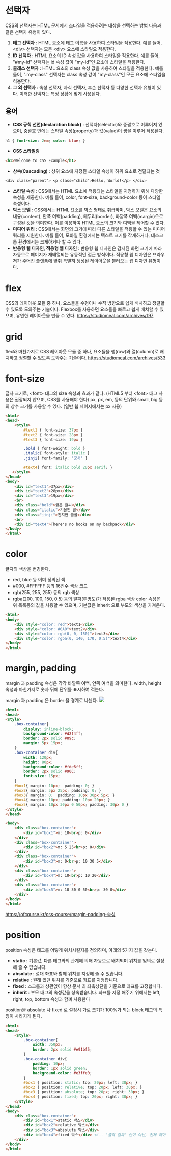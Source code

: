 # 선택자
CSS의 선택자는 HTML 문서에서 스타일을 적용하려는 대상을 선택하는 방법
다음과 같은 선택자 유형이 있다.
1. **태그 선택자** : HTML 요소에 태그 이름을 사용하여 스타일을 적용한다. 예를 들어, \<div\> 선택자는 모든 \<div\> 요소에 스타일으 적용한다.
2. **ID 선택자** : HTML 요소의 ID 속성 값을 사용하여 스타일을 적용한다. 예를 들어, "#my-id" 선택자는 id 속성 값이 "my-id"인 요소에 스타일을 적용한다.
3. **클래스 선택자** : HTML 요소의 class 속성 값을 사용하여 스타일을 적용한다. 예를 들어, ".my-class" 선택자는 class 속성 값이 "my-class"인 모든 요소에 스타일을 적용한다.
4. **그 외 선택자** : 속성 선택자, 자식 선택자, 후손 선택자 등 다양한 선택자 유형이 있다. 이러한 선택자는 특정 상황에 맞게 사용된다.

## 용어
- **CSS 규칙 선언(declaration block)** : 선택자(selector)와 중괄호로 이루어져 있으며, 중괄호 안에는 스타일 속성(property)과 값(value)이 쌍을 이루어 적용된다.
``` css
h1 { font-size: 2em; color: blue; }
```
- **CSS 스타일링** 
```html
<h1>Welcome to CSS Example</h1>
```
- **상속(Cascading)** : 상위 요소에 지정된 스타일 속성이 하위 요소로 전달되는 것
```css
<div class="parent"> <p class="child">Hello, World!</p> </div>
```
- **스타일 속성** : CSS에서는 HTML 요소에 적용되는 스타일을 지정하기 위해 다양한 속성을 제공한다. 예를 들어, color, font-size, background-color 등이 스타일 속성이다.
- **박스 모델** : CSS에서는 HTML 요소를 박스 형태로 취급하며, 박스 모델은 요소의 내용(content), 안쪽 여백(padding), 테두리(border), 바깥쪽 여백(margin)으로 구성된 것을 의미한다. 이를 이용하여 HTML 요소의 크기와 여백을 제어할 수 있다.
- **미디어 쿼리** : CSS에서는 화면의 크기에 따라 다른 스타일을 적용할 수 있는 미디어 쿼리를 지원한다. 예를 들어, 모바일 환경에서는 텍스트 크기를 작게하거나, 데스크톱 환경에서는 크게하거나 할 수 있다.
- **반응형 웹 디자인, 적응형 웹 디자인** : 반응형 웹 디자인은 감지된 화면 크기에 따라 자동으로 페이지가 재배열되는 유동적인 접근 방식이다. 적응형 웹 디자인은 브라우저가 주어진 플랫폼에 맞춰 특별히 생성된 레이아웃을 불러오는 웹 디자인 유형이다.



# flex
CSS의 레이아웃 모듈 중 하나, 요소들을 수평이나 수직 방향으로 쉽게 배치하고 정렬할 수 있도록 도와주는 기술이다. Flexbox를 사용하면 요소들을 빠르고 쉽게 배치할 수 있으며, 유연한 레이아웃을 만들 수 있다.
https://studiomeal.com/archives/197


# grid
flex와 마찬가지로 CSS 레이아웃 모듈 중 하나, 요소들을 행(row)와 열(column)로 배치하고 정렬할 수 있도록 도와주는 기술이다.
https://studiomeal.com/archives/533


# font-size
글자 크기로, \<font\> 태그의 size 속성과 효과가 같다.
(HTML5 부터 \<font\> 태그 사용은 권장되지 않으며, CSS를 사용해야 한다)
px, px, em, 등의 단위와 small, big 등의 상수 크기를 사용할 수 있다.
(일반 웹 페이지에서는 px 사용)
```html
<html>
<head>
	<style>
		#text1 { font-size: 37px }
		#text2 { font-size: 28px }
		#text3 { font-size: 19px }

		.bold { font-weight: bold }
		.italic{ font-style: italic }
		.jinji{ font-family: "궁서" }

		#text4{ font: italic bold 20px serif; }
   </style>
</head>
<body>
	<div id="text1">37px</div>
	<div id="text2">28px</div>
	<div id="text3">19px</div>
	<br>
	<div class="bold">굵은 글씨</div>
	<div class="italic">기울인 글</div>
	<div class="jinji">진지한 글꼴</div>
	<br>
	<div id="text4">There's no books on my backpack</div>
</body>
</html>
```


# color
글자의 색상을 변경한다.
- red, blue 등 이미 정의된 색
- #000, \#FFFFFF 등의 16진수 색상 코드
- rgb(255, 255, 255) 등의 rgb 색상
- rgba(200, 100, 150, 0.5) 등의 알파(투명도)가 적용된 rgba 색상
color 속성은 위 목록등의 값을 사용할 수 있으며, 기본값은 inherit 으로 부모의 색상을 가져온다.
```html
<html>
<body>
	<div style="color: red">text1</div>
	<div style="color: #0A0">text2</div>
	<div style="color: rgb(0, 0, 150)">text3</div>
	<div style="color: rgba(0, 140, 170, 0.5)">text4</div>
</body>
</html>
```


# margin, padding
margin 과 padding 속성은 각각 바깥쪽 여백, 안쪽 여백을 의미한다.
width, height 속성과 마찬가지로 숫자 뒤에 단위를 표시하여 적는다.

margin 과 padding 은 border 을 경계로 나뉜다.
<img src="https://ofcourse.kr/images/attach/margin_padding.png">
```html
<html>
<head>
<style>
	.box-container{
		display: inline-block;
		background-color: #d2f4ff;
		border: 2px solid #09c;
		margin: 5px 15px;
	}
	.box-container div{
		width: 120px;
		height: 80px;
		background-color: #fde6ff;
		border: 2px solid #90C;
		font-size: 15px;
	}
	#box1{ margin: 10px;  padding: 0; }
	#box2{ margin: 5px 25px; padding: 0; }
	#box3{ margin: 0;  padding: 10px 30px 5px; }
	#box4{ margin: 10px; padding: 10px 20px; }
	#box5{ margin: 10px 30px 0 50px; padding: 30px 0 }
</style>
</head>

<body>
	<div class="box-container">
		<div id="box1">m: 10<br>p: 0</div>
	</div>
	<div class="box-container">
		<div id="box2">m: 5 25<br>p: 0</div>
	</div>
	<div class="box-container">
		<div id="box3">m: 0<br>p: 10 30 5</div>
	</div>
	<div class="box-container">
		<div id="box4">m: 10<br>p: 10 20</div>
	</div>
	<div class="box-container">
		<div id="box5">m: 10 30 0 50<br>p: 30 0</div>
	</div>
</body>
</html>
```
https://ofcourse.kr/css-course/margin-padding-속성


# position
position 속성은 태그를 어떻게 위치시킬지를 정의하며, 아래의 5가지 값을 갖는다.
- **static** : 기본값, 다른 태그와의 관계에 의해 자동으로 배치되며 위치를 임의로 설정해 줄 수 없습니다.
- **absolute** : 절대 좌표와 함께 위치를 지정해 줄 수 있습니다.
- **relative** : 원래 있던 위치를 기준으로 좌표를 지정합니다.
- **fixed** : 스크롤과 상관없이 항상 문서 최 좌측상단을 기준으로 좌표를 고정합니다.
- **inherit** : 부모 태그의 속성값을 상속받습니다.
좌표를 지정 해주기 위해서는 left, right, top, bottom 속성과 함꼐 사용한다

position을 absolute 나 fixed 로 설정시 가로 크기가 100%가 되는 block 태그의 특징이 사라지게 된다.
```html
<html>
<head>
	<style>
		.box-container{
			width: 350px;
			border: 2px solid #e91bf5;
		}
		.box-container div{
			padding: 10px;
			border: 1px solid green;
			background-color: #e3ffe0;
		}
		#box1 { position: static; top: 20px; left: 30px; }
		#box2 { position: relative; top: 20px; left: 30px; }
		#box3 { position: absolute; top: 20px; right: 30px; }
		#box4 { position: fixed; top: 20px; right: 30px; }
	</style>
</head>
<body>
	<div class="box-container">
		<div id="box1">static 박스</div>
		<div id="box2">relative 박스</div>
		<div id="box3">absolute 박스</div>
		<div id="box4">fixed 박스</div> <!-- '출력 결과' 란이 아닌, 전체 페이지에서 고정되어 보여짐 -->
	</div>
</body>
</html>
```

